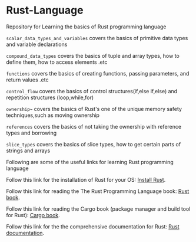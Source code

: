 # Rust-Language
Repository for Learning the basics of Rust programming language

`scalar_data_types_and_variables` covers the basics of primitive data types and variable declarations

`compound_data_types` covers the basics of tuple and array types, how to define them, how to access elements .etc

`functions` covers the basics of creating functions, passing parameters, and return values .etc

`control_flow` covers the basics of control structures(if,else if,else) and repetition structures (loop,while,for)

`ownership~` covers the basics of Rust's one of the unique memory safety techniques,such as moving ownership

`references` covers the basics of not taking the ownership with reference types and borrowing

`slice_types` covers the basics of slice types, how to get certain parts of strings and arrays

Following are some of the useful links for learning Rust programming language

Follow this link for the installation of Rust for your OS: [Install Rust](https://www.rust-lang.org/learn/get-started).

Follow this link for reading the The Rust Programming Language book: [Rust book](https://doc.rust-lang.org/book/title-page.html).

Follow this link for reading the Cargo book (package manager and build tool for Rust): [Cargo book](https://doc.rust-lang.org/cargo/).

Follow this link for the the comprehensive documentation for Rust: [Rust documentation](https://www.rust-lang.org/learn).
